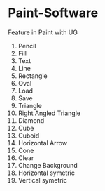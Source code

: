 # Paint-Software
Feature in Paint with UG
1. Pencil
2. Fill
3. Text
4. Line
5. Rectangle
6. Oval
7. Load
8. Save
9. Triangle
10. Right Angled Triangle
11. Diamond
12. Cube
13. Cuboid
14. Horizontal Arrow
15. Cone
16. Clear
17. Change Background
18. Horizontal symetric
19. Vertical symetric
